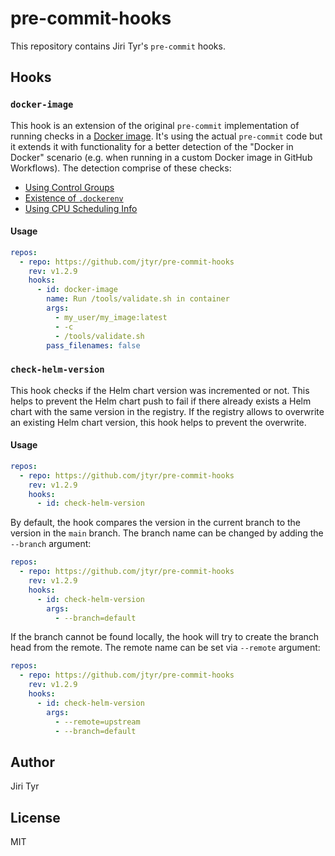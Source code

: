 # pre-commit-hooks

This repository contains Jiri Tyr's `pre-commit` hooks.

## Hooks

### `docker-image`

This hook is an extension of the original `pre-commit` implementation of running
checks in a [Docker image](https://pre-commit.com/index.html#docker_image). It's
using the actual `pre-commit` code but it extends it with functionality for a
better detection of the "Docker in Docker" scenario (e.g. when running in a
custom Docker image in GitHub Workflows). The detection comprise of these
checks:

- [Using Control Groups](https://www.baeldung.com/linux/is-process-running-inside-container#using-control-groups)
- [Existence of `.dockerenv`](https://www.baeldung.com/linux/is-process-running-inside-container#existence-of-dockerenv)
- [Using CPU Scheduling Info](https://www.baeldung.com/linux/is-process-running-inside-container#using-cpu-scheduling-info)

#### Usage

```yaml
repos:
  - repo: https://github.com/jtyr/pre-commit-hooks
    rev: v1.2.9
    hooks:
      - id: docker-image
        name: Run /tools/validate.sh in container
        args:
          - my_user/my_image:latest
          - -c
          - /tools/validate.sh
        pass_filenames: false
```

### `check-helm-version`

This hook checks if the Helm chart version was incremented or not. This helps to
prevent the Helm chart push to fail if there already exists a Helm chart with the
same version in the registry. If the registry allows to overwrite an existing
Helm chart version, this hook helps to prevent the overwrite.

#### Usage

```yaml
repos:
  - repo: https://github.com/jtyr/pre-commit-hooks
    rev: v1.2.9
    hooks:
      - id: check-helm-version
```

By default, the hook compares the version in the current branch to the
version in the `main` branch. The branch name can be changed by adding
the `--branch` argument:

```yaml
repos:
  - repo: https://github.com/jtyr/pre-commit-hooks
    rev: v1.2.9
    hooks:
      - id: check-helm-version
        args:
          - --branch=default
```

If the branch cannot be found locally, the hook will try to create the
branch head from the remote. The remote name can be set via `--remote`
argument:

```yaml
repos:
  - repo: https://github.com/jtyr/pre-commit-hooks
    rev: v1.2.9
    hooks:
      - id: check-helm-version
        args:
          - --remote=upstream
          - --branch=default
```

## Author

Jiri Tyr

## License

MIT
